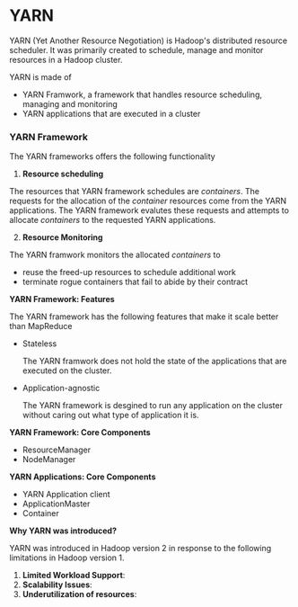 # YARN

YARN (Yet Another Resource Negotiation) is Hadoop's distributed resource scheduler. It was primarily created to schedule, manage and monitor resources in a Hadoop cluster. 

YARN is made of

* YARN Framwork, a framework that handles resource scheduling, managing and monitoring
* YARN applications that are executed in a cluster

### YARN Framework

The YARN frameworks offers the following functionality

1. **Resource scheduling**
    
  The resources that YARN framework schedules are *containers*. The requests for the allocation of the *container* resources come from the YARN applications. The YARN framework evalutes these requests and attempts to allocate *containers* to the requested YARN applications.

2. **Resource Monitoring**

  The YARN framwork monitors the allocated *containers* to
  
  * reuse the freed-up resources to schedule additional work
  * terminate rogue containers that fail to abide by their contract

**YARN Framework: Features**

The YARN framework has the following features that make it scale better than MapReduce

* Stateless
  
  The YARN framwork does not hold the state of the applications that are executed on the cluster.

* Application-agnostic

  The YARN framework is desgined to run any application on the cluster without caring out what type of application it is.
  
**YARN Framework: Core Components**

* ResourceManager
* NodeManager

**YARN Applications: Core Components**

* YARN Application client
* ApplicationMaster
* Container

**Why YARN was introduced?**

YARN was introduced in Hadoop version 2 in response to the following limitations in Hadoop version 1.

1. **Limited Workload Support**:
2. **Scalability Issues**:
3. **Underutilization of resources**:
